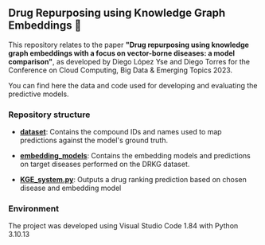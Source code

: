 ## Drug Repurposing using Knowledge Graph Embeddings 💊
This repository relates to the paper **"Drug repurposing using knowledge graph embeddings with a focus on vector-borne diseases: a model comparison"**, as developed by Diego López Yse and Diego Torres for the Conference on Cloud Computing, Big Data &amp; Emerging Topics 2023.

You can find here the data and code used for developing and evaluating the predictive models.

### Repository structure
- **[dataset](dataset)**: Contains the compound IDs and names used to map predictions against the model's ground truth.

- **[embedding_models](embedding_models)**: Contains the embedding models and predictions on target diseases performed on the DRKG dataset.

- **[KGE_system.py](KGE_system.py)**: Outputs a drug ranking prediction based on chosen disease and embedding model

### Environment
The project was developed using Visual Studio Code 1.84 with Python 3.10.13
